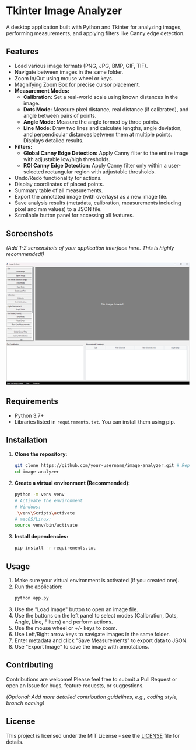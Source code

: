 # Tkinter Image Analyzer

A desktop application built with Python and Tkinter for analyzing images, performing measurements, and applying filters like Canny edge detection.

## Features

*   Load various image formats (PNG, JPG, BMP, GIF, TIF).
*   Navigate between images in the same folder.
*   Zoom In/Out using mouse wheel or keys.
*   Magnifying Zoom Box for precise cursor placement.
*   **Measurement Modes:**
    *   **Calibration:** Set a real-world scale using known distances in the image.
    *   **Dots Mode:** Measure pixel distance, real distance (if calibrated), and angle between pairs of points.
    *   **Angle Mode:** Measure the angle formed by three points.
    *   **Line Mode:** Draw two lines and calculate lengths, angle deviation, and perpendicular distances between them at multiple points. Displays detailed results.
*   **Filters:**
    *   **Global Canny Edge Detection:** Apply Canny filter to the entire image with adjustable low/high thresholds.
    *   **ROI Canny Edge Detection:** Apply Canny filter only within a user-selected rectangular region with adjustable thresholds.
*   Undo/Redo functionality for actions.
*   Display coordinates of placed points.
*   Summary table of all measurements.
*   Export the annotated image (with overlays) as a new image file.
*   Save analysis results (metadata, calibration, measurements including pixel and mm values) to a JSON file.
*   Scrollable button panel for accessing all features.

## Screenshots

*(Add 1-2 screenshots of your application interface here. This is highly recommended!)*

![alt text](image.png)

## Requirements

*   Python 3.7+
*   Libraries listed in `requirements.txt`. You can install them using pip.

## Installation

1.  **Clone the repository:**
    ```bash
    git clone https://github.com/your-username/image-analyzer.git # Replace with your repo URL
    cd image-analyzer
    ```

2.  **Create a virtual environment (Recommended):**
    ```bash
    python -m venv venv
    # Activate the environment
    # Windows:
    .\venv\Scripts\activate
    # macOS/Linux:
    source venv/bin/activate
    ```

3.  **Install dependencies:**
    ```bash
    pip install -r requirements.txt
    ```

## Usage

1.  Make sure your virtual environment is activated (if you created one).
2.  Run the application:
    ```bash
    python app.py
    ```
3.  Use the "Load Image" button to open an image file.
4.  Use the buttons on the left panel to select modes (Calibration, Dots, Angle, Line, Filters) and perform actions.
5.  Use the mouse wheel or +/- keys to zoom.
6.  Use Left/Right arrow keys to navigate images in the same folder.
7.  Enter metadata and click "Save Measurements" to export data to JSON.
8.  Use "Export Image" to save the image with annotations.

## Contributing

Contributions are welcome! Please feel free to submit a Pull Request or open an Issue for bugs, feature requests, or suggestions.

*(Optional: Add more detailed contribution guidelines, e.g., coding style, branch naming)*

## License

This project is licensed under the MIT License - see the [LICENSE](LICENSE) file for details.